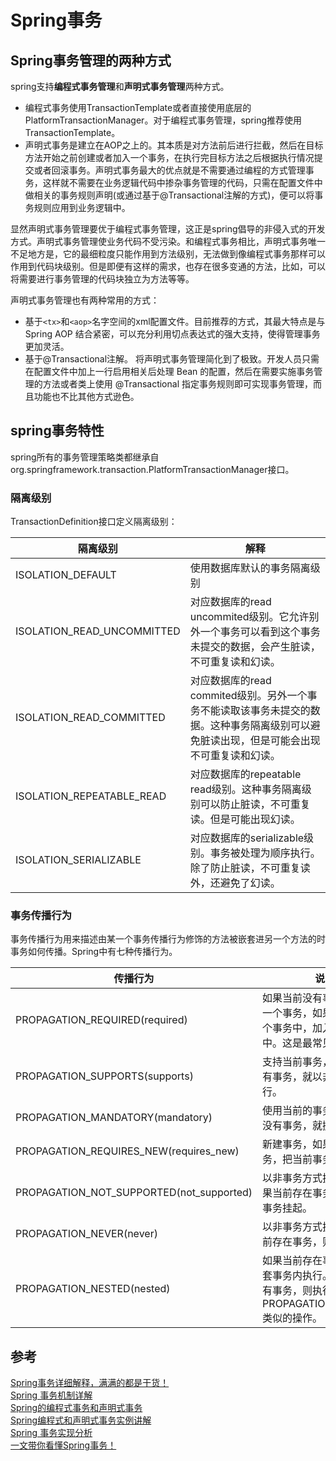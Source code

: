 # Spring事务

## Spring事务管理的两种方式
spring支持**编程式事务管理**和**声明式事务管理**两种方式。

- 编程式事务使用TransactionTemplate或者直接使用底层的PlatformTransactionManager。对于编程式事务管理，spring推荐使用TransactionTemplate。
- 声明式事务是建立在AOP之上的。其本质是对方法前后进行拦截，然后在目标方法开始之前创建或者加入一个事务，在执行完目标方法之后根据执行情况提交或者回滚事务。声明式事务最大的优点就是不需要通过编程的方式管理事务，这样就不需要在业务逻辑代码中掺杂事务管理的代码，只需在配置文件中做相关的事务规则声明(或通过基于@Transactional注解的方式)，便可以将事务规则应用到业务逻辑中。

显然声明式事务管理要优于编程式事务管理，这正是spring倡导的非侵入式的开发方式。声明式事务管理使业务代码不受污染。和编程式事务相比，声明式事务唯一不足地方是，它的最细粒度只能作用到方法级别，无法做到像编程式事务那样可以作用到代码块级别。但是即便有这样的需求，也存在很多变通的方法，比如，可以将需要进行事务管理的代码块独立为方法等等。

声明式事务管理也有两种常用的方式：

- 基于`<tx>`和`<aop>`名字空间的xml配置文件。目前推荐的方式，其最大特点是与 Spring AOP 结合紧密，可以充分利用切点表达式的强大支持，使得管理事务更加灵活。
- 基于@Transactional注解。 将声明式事务管理简化到了极致。开发人员只需在配置文件中加上一行启用相关后处理 Bean 的配置，然后在需要实施事务管理的方法或者类上使用 @Transactional 指定事务规则即可实现事务管理，而且功能也不比其他方式逊色。

## spring事务特性
spring所有的事务管理策略类都继承自org.springframework.transaction.PlatformTransactionManager接口。

### 隔离级别
TransactionDefinition接口定义隔离级别：

|隔离级别|解释|
|-|-|
|ISOLATION_DEFAULT|使用数据库默认的事务隔离级别|
|ISOLATION_READ_UNCOMMITTED|对应数据库的read uncommited级别。它允许别外一个事务可以看到这个事务未提交的数据，会产生脏读，不可重复读和幻读。|
|ISOLATION_READ_COMMITTED|对应数据库的read commited级别。另外一个事务不能读取该事务未提交的数据。这种事务隔离级别可以避免脏读出现，但是可能会出现不可重复读和幻读。|
|ISOLATION_REPEATABLE_READ|对应数据库的repeatable read级别。这种事务隔离级别可以防止脏读，不可重复读。但是可能出现幻读。|
|ISOLATION_SERIALIZABLE|对应数据库的serializable级别。事务被处理为顺序执行。除了防止脏读，不可重复读外，还避免了幻读。|

### 事务传播行为
事务传播行为用来描述由某一个事务传播行为修饰的方法被嵌套进另一个方法的时事务如何传播。Spring中有七种传播行为。

|传播行为|说明|
|-|-|
|PROPAGATION_REQUIRED(required)|如果当前没有事务，就新建一个事务，如果已经存在一个事务中，加入到这个事务中。这是最常见的选择。|
|PROPAGATION_SUPPORTS(supports)|支持当前事务，如果当前没有事务，就以非事务方式执行。|
|PROPAGATION_MANDATORY(mandatory)|使用当前的事务，如果当前没有事务，就抛出异常。|
|PROPAGATION_REQUIRES_NEW(requires_new)|新建事务，如果当前存在事务，把当前事务挂起。|
|PROPAGATION_NOT_SUPPORTED(not_supported)|以非事务方式执行操作，如果当前存在事务，就把当前事务挂起。|
|PROPAGATION_NEVER(never)|以非事务方式执行，如果当前存在事务，则抛出异常。|
|PROPAGATION_NESTED(nested)|如果当前存在事务，则在嵌套事务内执行。如果当前没有事务，则执行与PROPAGATION_REQUIRED类似的操作。|

## 参考
[Spring事务详细解释，满满的都是干货！](https://blog.csdn.net/u010963948/article/details/82761383)</br>
[Spring 事务机制详解](https://www.jianshu.com/p/8ddc01f23540)</br>
[Spring的编程式事务和声明式事务](https://www.cnblogs.com/nnngu/p/8627662.html)</br>
[Spring编程式和声明式事务实例讲解](https://blog.csdn.net/qq_34337272/article/details/80419316)</br>
[Spring 事务实现分析](https://www.jianshu.com/p/2449cd914e3c)</br>
[一文带你看懂Spring事务！](http://blog.itpub.net/69900354/viewspace-2565243/)</br>